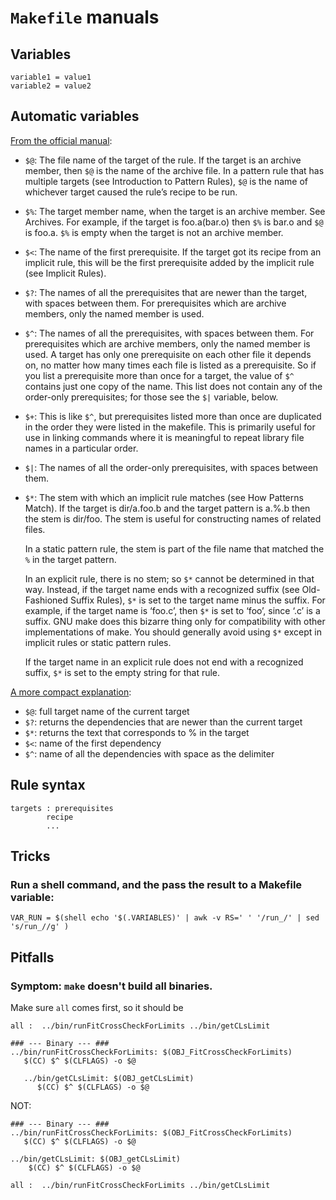 # `Makefile` manuals


## Variables

~~~~
variable1 = value1
variable2 = value2
~~~~

## Automatic variables

[From the official manual][autovar1]:

- `$@`: The file name of the target of the rule. If the target is an archive member, then
        `$@` is the name of the archive file. In a pattern rule that has multiple targets (see
        Introduction to Pattern Rules), `$@` is the name of whichever target caused the rule’s
        recipe to be run.

- `$%`: The target member name, when the target is an archive member. See Archives. For
        example, if the target is foo.a(bar.o) then `$%` is bar.o and `$@` is foo.a. `$%` is empty
        when the target is not an archive member.

- `$<`: The name of the first prerequisite. If the target got its recipe from an implicit
        rule, this will be the first prerequisite added by the implicit rule (see Implicit Rules).

- `$?`: The names of all the prerequisites that are newer than the target, with spaces
        between them. For prerequisites which are archive members, only the named member is used.

- `$^`: The names of all the prerequisites, with spaces between them. For prerequisites
        which are archive members, only the named member is used. A target has only
        one prerequisite on each other file it depends on, no matter how many times each file is
        listed as a prerequisite. So if you list a prerequisite more than once for a target, the
        value of `$^` contains just one copy of the name. This list does not contain any of the
        order-only prerequisites; for those see the `$|` variable, below.

- `$+`: This is like `$^`, but prerequisites listed more than once are duplicated in the
        order they were listed in the makefile. This is primarily useful for use in linking
        commands where it is meaningful to repeat library file names in a particular order.

- `$|`: The names of all the order-only prerequisites, with spaces between them.

- `$*`:
    The stem with which an implicit rule matches (see How Patterns Match). If the
    target is dir/a.foo.b and the target pattern is a.%.b then the stem is dir/foo. The stem
    is useful for constructing names of related files.

    In a static pattern rule, the stem is part of the file name that matched the `%` in the target pattern.
    
    In an explicit rule, there is no stem; so `$*` cannot be determined in that way.
    Instead, if the target name ends with a recognized suffix (see Old-Fashioned Suffix
    Rules), `$*` is set to the target name minus the suffix. For example, if the target name
    is ‘foo.c’, then `$*` is set to ‘foo’, since ‘.c’ is a suffix. GNU make does this bizarre
    thing only for compatibility with other implementations of make. You should generally
    avoid using `$*` except in implicit rules or static pattern rules.
    
    If the target name in an explicit rule does not end with a recognized suffix, `$*` is set to the empty string for that rule. 


[A more compact explanation][autovar2]:

- `$@`: full target name of the current target
- `$?`: returns the dependencies that are newer than the current target
- `$*`: returns the text that corresponds to % in the target
- `$<`: name of the first dependency
- `$^`: name of all the dependencies with space as the delimiter

## Rule syntax

~~~
targets : prerequisites
        recipe
        ...
~~~


## Tricks

### Run a shell command, and the pass the result to a Makefile variable:


~~~~
VAR_RUN = $(shell echo '$(.VARIABLES)' | awk -v RS=' ' '/run_/' | sed 's/run_//g' )
~~~~


## Pitfalls
 

### Symptom: `make` doesn't build all binaries.

Make sure `all` comes first, so it should be

~~~~
all :  ../bin/runFitCrossCheckForLimits ../bin/getCLsLimit

### --- Binary --- ###
../bin/runFitCrossCheckForLimits: $(OBJ_FitCrossCheckForLimits)
   $(CC) $^ $(CLFLAGS) -o $@

   ../bin/getCLsLimit: $(OBJ_getCLsLimit)
      $(CC) $^ $(CLFLAGS) -o $@

~~~~

NOT:

~~~~
### --- Binary --- ###
../bin/runFitCrossCheckForLimits: $(OBJ_FitCrossCheckForLimits)
   $(CC) $^ $(CLFLAGS) -o $@

../bin/getCLsLimit: $(OBJ_getCLsLimit)
    $(CC) $^ $(CLFLAGS) -o $@

all :  ../bin/runFitCrossCheckForLimits ../bin/getCLsLimit
~~~~

[autovar1]: https://www.gnu.org/software/make/manual/html_node/Automatic-Variables.html 
[autovar2]: http://opensourceforu.com/2012/06/gnu-make-in-detail-for-beginners/

